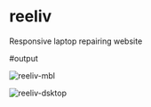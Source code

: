 # reeliv
Responsive laptop repairing website 


#output

![reeliv-mbl](https://github.com/rupjyoti239-dev/reeliv/assets/65494066/8c6daf47-6b4a-41ef-ad9b-f4cafb1fd4a8)

  ![reeliv-dsktop](https://github.com/rupjyoti239-dev/reeliv/assets/65494066/05e0184a-29c5-4760-a8e6-9325feab3811)
